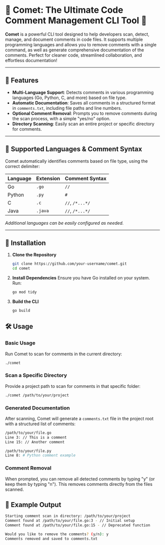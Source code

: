 # 🌠 Comet: The Ultimate Code Comment Management CLI Tool 🌠

**Comet** is a powerful CLI tool designed to help developers scan, detect, manage, and document comments in code files. It supports multiple programming languages and allows you to remove comments with a single command, as well as generate comprehensive documentation of the comments. Perfect for cleaner code, streamlined collaboration, and effortless documentation!

---

## 🚀 Features

- **Multi-Language Support**: Detects comments in various programming languages (Go, Python, C, and more) based on file type.
- **Automatic Documentation**: Saves all comments in a structured format in `comments.txt`, including file paths and line numbers.
- **Optional Comment Removal**: Prompts you to remove comments during the scan process, with a simple "yes/no" option.
- **Directory Scanning**: Easily scan an entire project or specific directory for comments.
  
---

## 📂 Supported Languages & Comment Syntax

Comet automatically identifies comments based on file type, using the correct delimiter:

| Language | Extension | Comment Syntax    |
|----------|-----------|-------------------|
| Go       | `.go`     | `//`             |
| Python   | `.py`     | `#`              |
| C        | `.c`      | `//`, `/*...*/`  |
| Java     | `.java`   | `//`, `/*...*/`  |

*Additional languages can be easily configured as needed.*

---

## 🔧 Installation

1. **Clone the Repository**

   ```bash
   git clone https://github.com/your-username/comet.git
   cd comet
2. **Install Dependencies** Ensure you have Go installed on your system. Run:

    ```bash
    go mod tidy
3. **Build the CLI**

    ```bash
    go build

## 🛠 Usage

### Basic Usage

Run Comet to scan for comments in the current directory:

```bash
./comet
```

### Scan a Specific Directory

Provide a project path to scan for comments in that specific folder:

```bash
./comet /path/to/your/project
```

### Generated Documentation

After scanning, Comet will generate a `comments.txt` file in the project root with a structured list of comments:

```bash
/path/to/your/file.go
Line 3: // This is a comment
Line 15: // Another comment

/path/to/your/file.py
Line 8: # Python comment example
```

### Comment Removal

When prompted, you can remove all detected comments by typing "y" (or keep them by typing "n"). This removes comments directly from the files scanned.

## 🤖 Example Output

```bash
Starting comment scan in directory: /path/to/your/project
Comment found at /path/to/your/file.go:3 - // Initial setup
Comment found at /path/to/your/file.go:15 - // Deprecated function

Would you like to remove the comments? (y/n): y
Comments removed and saved to comments.txt
```
